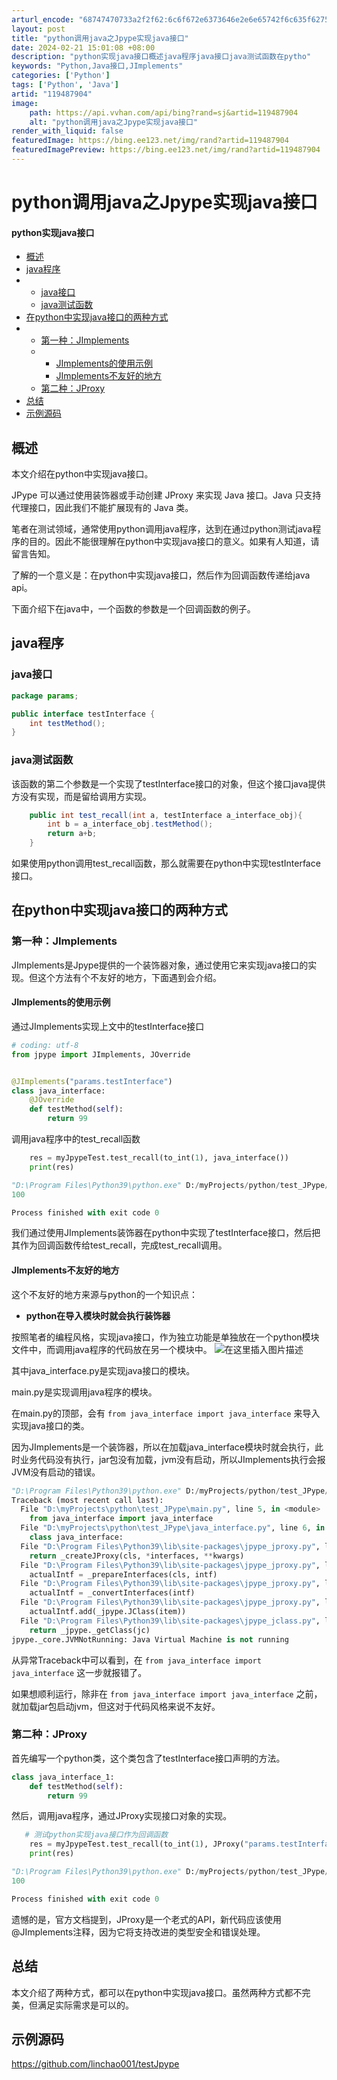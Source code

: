 ```yaml
---
arturl_encode: "68747470733a2f2f62:6c6f672e6373646e2e6e65742f6c635f62757a686964616f2f:61727469636c652f64657461696c732f313139343837393034"
layout: post
title: "python调用java之Jpype实现java接口"
date: 2024-02-21 15:01:08 +08:00
description: "python实现java接口概述java程序java接口java测试函数在pytho"
keywords: "Python,Java接口,JImplements"
categories: ['Python']
tags: ['Python', 'Java']
artid: "119487904"
image:
    path: https://api.vvhan.com/api/bing?rand=sj&artid=119487904
    alt: "python调用java之Jpype实现java接口"
render_with_liquid: false
featuredImage: https://bing.ee123.net/img/rand?artid=119487904
featuredImagePreview: https://bing.ee123.net/img/rand?artid=119487904
---
```


# python调用java之Jpype实现java接口

#### python实现java接口

* [概述](#_1)
* [java程序](#java_7)
* + [java接口](#java_8)
  + [java测试函数](#java_18)
* [在python中实现java接口的两种方式](#pythonjava_27)
* + [第一种：JImplements](#JImplements_28)
  + - [JImplements的使用示例](#JImplements_30)
    - [JImplements不友好的地方](#JImplements_59)
  + [第二种：JProxy](#JProxy_91)
* [总结](#_116)
* [示例源码](#_118)

## 概述

本文介绍在python中实现java接口。
  
JPype 可以通过使用装饰器或手动创建 JProxy 来实现 Java 接口。Java 只支持代理接口，因此我们不能扩展现有的 Java 类。
  
笔者在测试领域，通常使用python调用java程序，达到在通过python测试java程序的目的。因此不能很理解在python中实现java接口的意义。如果有人知道，请留言告知。
  
了解的一个意义是：在python中实现java接口，然后作为回调函数传递给java api。
  
下面介绍下在java中，一个函数的参数是一个回调函数的例子。

## java程序

### java接口

```java
package params;

public interface testInterface {
    int testMethod();
}


```

### java测试函数

该函数的第二个参数是一个实现了testInterface接口的对象，但这个接口java提供方没有实现，而是留给调用方实现。

```java
    public int test_recall(int a, testInterface a_interface_obj){
        int b = a_interface_obj.testMethod();
        return a+b;
    }

```

如果使用python调用test_recall函数，那么就需要在python中实现testInterface接口。

## 在python中实现java接口的两种方式

### 第一种：JImplements

JImplements是Jpype提供的一个装饰器对象，通过使用它来实现java接口的实现。但这个方法有个不友好的地方，下面遇到会介绍。

#### JImplements的使用示例

通过JImplements实现上文中的testInterface接口

```python
# coding: utf-8
from jpype import JImplements, JOverride


@JImplements("params.testInterface")
class java_interface:
    @JOverride
    def testMethod(self):
        return 99

```

调用java程序中的test_recall函数

```python
    res = myJpypeTest.test_recall(to_int(1), java_interface())
    print(res)

```

```python
"D:\Program Files\Python39\python.exe" D:/myProjects/python/test_JPype/main.py
100

Process finished with exit code 0


```

我们通过使用JImplements装饰器在python中实现了testInterface接口，然后把其作为回调函数传给test_recall，完成test_recall调用。

#### JImplements不友好的地方

这个不友好的地方来源与python的一个知识点：

* **python在导入模块时就会执行装饰器**

按照笔者的编程风格，实现java接口，作为独立功能是单独放在一个python模块文件中，而调用java程序的代码放在另一个模块中。
![在这里插入图片描述](https://i-blog.csdnimg.cn/blog_migrate/58dedd378415f380c02b7b66a61bdbf5.png)
  
其中java_interface.py是实现java接口的模块。
  
main.py是实现调用java程序的模块。
  
在main.py的顶部，会有
`from java_interface import java_interface`
来导入实现java接口的类。
  
因为JImplements是一个装饰器，所以在加载java_interface模块时就会执行，此时业务代码没有执行，jar包没有加载，jvm没有启动，所以JImplements执行会报JVM没有启动的错误。

```python
"D:\Program Files\Python39\python.exe" D:/myProjects/python/test_JPype/main.py
Traceback (most recent call last):
  File "D:\myProjects\python\test_JPype\main.py", line 5, in <module>
    from java_interface import java_interface
  File "D:\myProjects\python\test_JPype\java_interface.py", line 6, in <module>
    class java_interface:
  File "D:\Program Files\Python39\lib\site-packages\jpype_jproxy.py", line 136, in JProxyCreator
    return _createJProxy(cls, *interfaces, **kwargs)
  File "D:\Program Files\Python39\lib\site-packages\jpype_jproxy.py", line 80, in _createJProxy
    actualIntf = _prepareInterfaces(cls, intf)
  File "D:\Program Files\Python39\lib\site-packages\jpype_jproxy.py", line 51, in _prepareInterfaces
    actualIntf = _convertInterfaces(intf)
  File "D:\Program Files\Python39\lib\site-packages\jpype_jproxy.py", line 156, in _convertInterfaces
    actualIntf.add(_jpype.JClass(item))
  File "D:\Program Files\Python39\lib\site-packages\jpype_jclass.py", line 99, in __new__
    return _jpype._getClass(jc)
jpype._core.JVMNotRunning: Java Virtual Machine is not running

```

从异常Traceback中可以看到，在
`from java_interface import java_interface`
这一步就报错了。
  
如果想顺利运行，除非在
`from java_interface import java_interface`
之前，就加载jar包启动jvm，但这对于代码风格来说不友好。

### 第二种：JProxy

首先编写一个python类，这个类包含了testInterface接口声明的方法。

```python
class java_interface_1:
    def testMethod(self):
        return 99

```

然后，调用java程序，通过JProxy实现接口对象的实现。

```python
   # 测试python实现java接口作为回调函数
    res = myJpypeTest.test_recall(to_int(1), JProxy("params.testInterface", inst=java_interface_1()))
    print(res)

```

```python
"D:\Program Files\Python39\python.exe" D:/myProjects/python/test_JPype/main.py
100

Process finished with exit code 0


```

遗憾的是，官方文档提到，JProxy是一个老式的API，新代码应该使用@JImplements注释，因为它将支持改进的类型安全和错误处理。

## 总结

本文介绍了两种方式，都可以在python中实现java接口。虽然两种方式都不完美，但满足实际需求是可以的。

## 示例源码

<https://github.com/linchao001/testJpype>